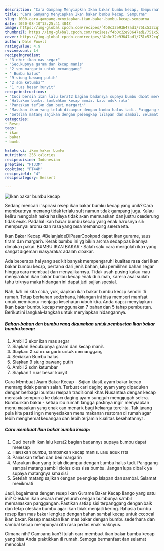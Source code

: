 ```yaml
---
description: "Cara Gampang Menyiapkan Ikan bakar bumbu kecap, Sempurna"
title: "Cara Gampang Menyiapkan Ikan bakar bumbu kecap, Sempurna"
slug: 1000-cara-gampang-menyiapkan-ikan-bakar-bumbu-kecap-sempurna
date: 2020-08-10T13:25:41.404Z
image: https://img-global.cpcdn.com/recipes/f4b0c32e93647ad1/751x532cq70/ikan-bakar-bumbu-kecap-foto-resep-utama.jpg
thumbnail: https://img-global.cpcdn.com/recipes/f4b0c32e93647ad1/751x532cq70/ikan-bakar-bumbu-kecap-foto-resep-utama.jpg
cover: https://img-global.cpcdn.com/recipes/f4b0c32e93647ad1/751x532cq70/ikan-bakar-bumbu-kecap-foto-resep-utama.jpg
author: Dale Powell
ratingvalue: 4.9
reviewcount: 14
recipeingredient:
- "3 ekor ikan mas segar"
- "Secukupnya garam dan kecap manis"
- "2 sdm margarin untuk memanggang"
- " Bumbu halus"
- "9 siung bawang putih"
- "2 sdm ketumbar"
- "1 ruas besar kunyit"
recipeinstructions:
- "Cuci bersih ikan lalu kerat2 bagian badannya supaya bumbu dapat meresap"
- "Haluskan bumbu, tambahkan kecap manis. Lalu aduk rata"
- "Panaskan teflon dan beri margarin"
- "Masukan ikan yang telah dicampur dengan bumbu halus tadi. Panggang sampai matang sambil dioles oles sisa bumbu. Jangan lupa dibalik ya supaya matangnya sma sisi"
- "Setelah matang sajikan dengan pelengkap lalapan dan sambal. Selamat menikmati"
categories:
- Resep
tags:
- ikan
- bakar
- bumbu

katakunci: ikan bakar bumbu 
nutrition: 256 calories
recipecuisine: Indonesian
preptime: "PT33M"
cooktime: "PT44M"
recipeyield: "4"
recipecategory: Dessert

---
```



![Ikan bakar bumbu kecap](https://img-global.cpcdn.com/recipes/f4b0c32e93647ad1/751x532cq70/ikan-bakar-bumbu-kecap-foto-resep-utama.jpg)

Sedang mencari inspirasi resep ikan bakar bumbu kecap yang unik? Cara membuatnya memang tidak terlalu sulit namun tidak gampang juga. Kalau keliru mengolah maka hasilnya tidak akan memuaskan dan justru cenderung tidak enak. Padahal ikan bakar bumbu kecap yang enak harusnya sih mempunyai aroma dan rasa yang bisa memancing selera kita.

Ikan Bakar Kecap. #BelanjaIdeDiPasarCookpad dapat ikan gurame, saus tiram dan margarin. Kerak bumbu ini yg bikin aroma sedap pas ikannya dimakan pakai. BUMBU IKAN BAKAR - Salah satu cara mengolah ikan yang sangat digemari masyarakat adalah dibakar.

Ada beberapa hal yang sedikit banyak mempengaruhi kualitas rasa dari ikan bakar bumbu kecap, pertama dari jenis bahan, lalu pemilihan bahan segar hingga cara membuat dan menyajikannya. Tidak usah pusing kalau mau menyiapkan ikan bakar bumbu kecap enak di rumah, karena asal sudah tahu triknya maka hidangan ini dapat jadi sajian spesial.


Nah, kali ini kita coba, yuk, siapkan ikan bakar bumbu kecap sendiri di rumah. Tetap berbahan sederhana, hidangan ini bisa memberi manfaat untuk membantu menjaga kesehatan tubuh kita. Anda dapat menyiapkan Ikan bakar bumbu kecap menggunakan 7 bahan dan 5 tahap pembuatan. Berikut ini langkah-langkah untuk menyiapkan hidangannya.

<!--inarticleads1-->

##### Bahan-bahan dan bumbu yang digunakan untuk pembuatan Ikan bakar bumbu kecap:

1. Ambil 3 ekor ikan mas segar
1. Siapkan Secukupnya garam dan kecap manis
1. Siapkan 2 sdm margarin untuk memanggang
1. Sediakan  Bumbu halus
1. Siapkan 9 siung bawang putih
1. Ambil 2 sdm ketumbar
1. Siapkan 1 ruas besar kunyit


Cara Membuat Ayam Bakar Kecap - Sajian klasik ayam bakar kecap memang tidak pernah salah. Terbuat dari daging ayam yang dipadukan dengan berbagai bumbu rempah tradisional khas Nusantara dengan kecap merasuk sempurna ke dalam daging ayam sungguh menggugah selera. Bumbu ikan bakar - setiap ibu rumah tangga pastinya ingin menyiapkan menu masakan yang enak dan menarik bagi keluarga tercinta. Tak jarang pula kita pasti ingin menyediakan menu makanan restoran di rumah agar lebih menghemat keuangan dan lebih terjamin kualitas kesehatannya. 

<!--inarticleads2-->

##### Cara membuat Ikan bakar bumbu kecap:

1. Cuci bersih ikan lalu kerat2 bagian badannya supaya bumbu dapat meresap
1. Haluskan bumbu, tambahkan kecap manis. Lalu aduk rata
1. Panaskan teflon dan beri margarin
1. Masukan ikan yang telah dicampur dengan bumbu halus tadi. Panggang sampai matang sambil dioles oles sisa bumbu. Jangan lupa dibalik ya supaya matangnya sma sisi
1. Setelah matang sajikan dengan pelengkap lalapan dan sambal. Selamat menikmati


Jadi, bagaimana dengan resep Ikan Gurame Bakar Kecap Bango yang satu ini? Oleskan ikan secara menyeluruh dengan bumbunya sambil memanaskan panggangan. Pastikan setiap sisi terpanggang dengan baik dan tetap oleskan bumbu agar ikan tidak menjadi kering. Rahasia bumbu resep ikan mas bakar lengkap dengan bahan sambal kecap untuk cococal ikan bakar. Resep masakan Ikan mas bakar dengan bumbu sederhana dan sambal kecap mempunyai cita rasa pedas enak maknyus. 

Gimana nih? Gampang kan? Itulah cara membuat ikan bakar bumbu kecap yang bisa Anda praktikkan di rumah. Semoga bermanfaat dan selamat mencoba!
